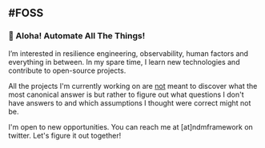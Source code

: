 #FOSS
------------------------------------------
### :wave: Aloha! Automate All The Things!

I’m interested in resilience engineering, observability, human factors and everything in between. In my spare time, I learn new technologies and contribute to open-source projects.

All the projects I'm currently working on are <ins>not</ins> meant to discover what the most canonical answer is but rather to figure out what questions I don't have answers to and which assumptions I thought were correct might not be. 

I'm open to new opportunities. You can reach me at [at]ndmframework on twitter. Let's figure it out together!
